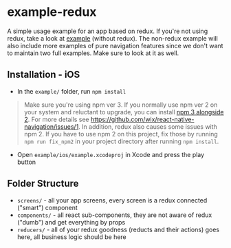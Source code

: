 # example-redux

A simple usage example for an app based on redux. If you're not using redux, take a look at [example](../example) (without redux). The non-redux example will also include more examples of pure navigation features since we don't want to maintain two full examples. Make sure to look at it as well.

## Installation - iOS

* In the `example/` folder, run `npm install`

> Make sure you're using npm ver 3. If you normally use npm ver 2 on your system and reluctant to upgrade, you can install [npm 3 alongside 2](https://www.npmjs.com/package/npm3). For more details see https://github.com/wix/react-native-navigation/issues/1. In addition, redux also causes some issues with npm 2. If you have to use npm 2 on this project, fix those by running `npm run fix_npm2` in your project directory after running `npm install`.

* Open `example/ios/example.xcodeproj` in Xcode and press the play button

## Folder Structure

* `screens/` - all your app screens, every screen is a redux connected ("smart") component
* `components/` - all react sub-components, they are not aware of redux ("dumb") and get everything by props
* `reducers/` - all of your redux goodness (reducts and their actions) goes here, all business logic should be here
